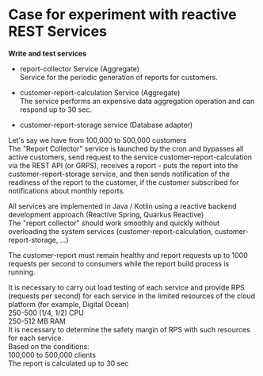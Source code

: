 # Case for experiment with reactive REST Services

**Write and test services**

- report-collector Service  (Aggregate)   
Service for the periodic generation of reports for customers.

- customer-report-calculation Service (Aggregate)    
The service performs an expensive data aggregation operation and can respond up to 30 sec. 

- customer-report-storage service (Database adapter)   

Let's say we have from 100,000 to 500,000 customers   
The "Report Collector" service is launched by the cron and bypasses all active customers, send request to the service customer-report-calculation via the REST API (or GRPS), receives a report - puts the report into the customer-report-storage service, and then sends notification of the readiness of the report to the customer, if the customer subscribed for notifications about monthly reports.

All services are implemented in Java / Kotlin using a reactive backend development approach (Reactive Spring, Quarkus Reactive)   
The "report collector" should work smoothly and quickly without overloading the system services (customer-report-calculation, customer-report-storage, ...) 

The customer-report must remain healthy and report requests up to 1000 requests per second to consumers while the report build process is running.

It is necessary to carry out load testing of each service and provide RPS (requests per second) for each service in the limited resources of the cloud platform (for example, Digital Ocean)   
250-500 (1/4, 1/2) CPU   
250-512 MB RAM   
It is necessary to determine the safety margin of RPS with such resources for each service.   
Based on the conditions:   
100,000 to 500,000 clients   
The report is calculated up to 30 sec    

